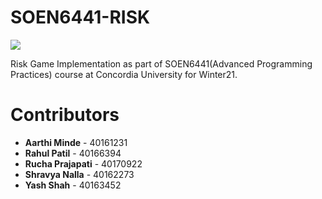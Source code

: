 # SOEN6441-RISK 

![](https://github.com/iRahulP/SOEN6441-RISK/workflows/Java%20CI%20with%20Maven/badge.svg)

Risk Game Implementation as part of SOEN6441(Advanced Programming Practices) course at Concordia University for Winter21.

# Contributors

* **Aarthi Minde** - 40161231
* **Rahul Patil** - 40166394
* **Rucha Prajapati** - 40170922
* **Shravya Nalla** - 40162273
* **Yash Shah** - 40163452
